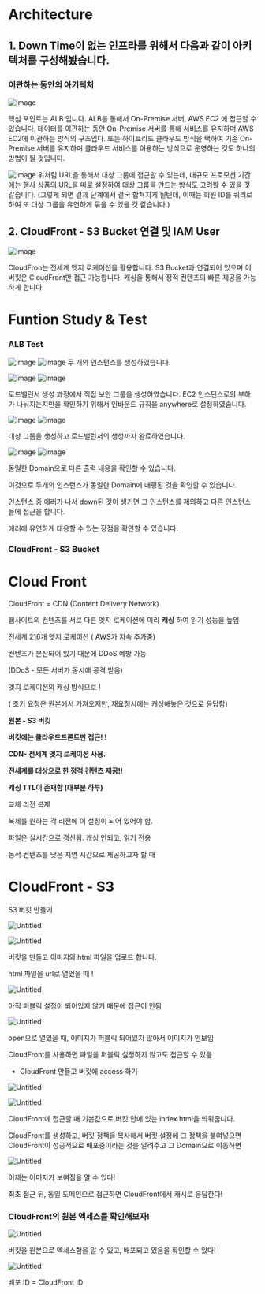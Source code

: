 # Architecture 

## 1. Down Time이 없는 인프라를 위해서 다음과 같이 아키텍처를 구성해봤습니다.
### 이관하는 동안의 아키텍처
![image](https://user-images.githubusercontent.com/77326600/230461480-266a91b0-dc5f-4824-9937-e2a2ece09847.png)

핵심 포인트는 ALB 입니다.
ALB를 통해서 On-Premise 서버, AWS EC2 에 접근할 수 있습니다.
데이터를 이관하는 동안 On-Premise 서버를 통해 서비스를 유지하며 AWS EC2에 이관하는 방식의 구조입다.
또는 하이브리드 클라우드 방식을 택하여 기존 On-Premise 서버를 유지하며 클라우드 서비스를 이용하는 방식으로 운영하는 것도 하나의 방법이 될 것입니다.

![image](https://user-images.githubusercontent.com/77326600/230462244-99ca6d11-e211-4380-948d-5d9fe2ae4ed5.png)
위처럼 URL을 통해서 대상 그룹에 접근할 수 있는데, 대규모 프로모션 기간에는 행사 상품의 URL을 따로 설정하여 대상 그룹을 만드는 방식도 고려할 수 있을 것 같습니다.
(그렇게 되면 결제 단계에서 결국 합쳐지게 될텐데, 이때는 회원 ID를 쿼리로 하여 또 대상 그룹을 유연하게 묶을 수 있을 것 같습니다.)


## 2. CloudFront - S3 Bucket 연결 및 IAM User 
![image](https://user-images.githubusercontent.com/77326600/230583790-8cb18850-d9dd-4a03-ae27-770e76d9c3a5.png)

CloudFron는 전세계 엣지 로케이션을 활용합니다. S3 Bucket과 연결되어 있으며 이 버킷은 CloudFront만 접근 가능합니다.
캐싱을 통해서 정적 컨텐츠의 빠른 제공을 가능하게 합니다. 

# Funtion Study & Test

### ALB Test

![image](https://user-images.githubusercontent.com/77326600/230463246-bdf88fd4-1843-4cc3-a690-e36cd08f1e18.png)
![image](https://user-images.githubusercontent.com/77326600/230463277-27cea158-55e0-428b-8ea0-0de3eb49f8e5.png)
두 개의 인스턴스를 생성하였습니다.

![image](https://user-images.githubusercontent.com/77326600/230463570-294d861b-4c65-435a-aaad-e0415a4617fa.png)
![image](https://user-images.githubusercontent.com/77326600/230463681-c53978f0-0c67-4e6d-83c5-eba640d5d61e.png)

로드밸런서 생성 과정에서 직접 보안 그룹을 생성하였습니다. EC2 인스턴스로의 부하가 나눠지는지만을 확인하기 위해서 인바운드 규칙을 anywhere로 설정하였습니다.

![image](https://user-images.githubusercontent.com/77326600/230463948-901d3af0-9821-423e-81c8-81e9941953fb.png)
![image](https://user-images.githubusercontent.com/77326600/230463966-234ffe50-683e-4e77-8110-04c058e89ac1.png)

대상 그룹을 생성하고 로드밸런서의 생성까지 완료하였습니다.

![image](https://user-images.githubusercontent.com/77326600/230464143-812677e4-84a4-4948-9316-3105b5a76971.png)
![image](https://user-images.githubusercontent.com/77326600/230464164-b76c49f0-3303-478d-9668-6921f7522de6.png)

동일한 Domain으로 다른 출력 내용을 확인할 수 있습니다.

이것으로 두개의 인스턴스가 동일한 Domain에 매핑된 것을 확인할 수 있습니다.

인스턴스 중 에러가 나서 down된 것이 생기면 그 인스턴스를 제외하고 다른 인스턴스들에 접근을 합니다.

에러에 유연하게 대응할 수 있는 장점을 확인할 수 있습니다.


### CloudFront - S3 Bucket

# Cloud Front

CloudFront = CDN (Content Delivery Network) 

웹사이트의 컨텐츠를 서로 다른 엣지 로케이션에 미리 **********캐싱********** 하여 읽기 성능을 높임

전세계 216개 엣지 로케이션 ( AWS가 지속 추가중)

컨텐츠가 분산되어 있기 때문에 DDoS 예방 가능

(DDoS - 모든 서버가 동시에 공격 받음)

엣지 로케이션의 캐싱 방식으로 !

( 초기 요청은 원본에서 가져오지만, 재요청시에는 캐싱해놓은 것으로 응답함)

**원본 - S3 버킷**

**버킷에는 클라우드프론트만 접근!  !**

**CDN- 전세계 엣지 로케이션 사용.**

**전세계를 대상으로 한 정적 컨텐츠 제공!!**

**캐싱 TTL이 존재함 (대부분 하루)**

교체 리전 복제  

복제를 원하는 각 리전에 이 설정이 되어 있어야 함.

파일은 실시간으로 갱신됨. 캐싱 안되고, 읽기 전용

동적 컨텐츠를 낮은 지연 시간으로 제공하고자 할 때

# CloudFront - S3

S3 버킷 만들기

![Untitled](https://s3-us-west-2.amazonaws.com/secure.notion-static.com/ac04807f-f1c4-4840-a672-29081d18efd7/Untitled.png)

![Untitled](https://s3-us-west-2.amazonaws.com/secure.notion-static.com/0d9429e1-04d7-4619-95bf-1698eef60a8a/Untitled.png)

버킷을 만들고 이미지와 html 파일을 업로드 합니다.

html 파일을 url로 열었을 때 !

![Untitled](https://s3-us-west-2.amazonaws.com/secure.notion-static.com/54e17caf-3de4-4aef-a200-e2873c15d117/Untitled.png)

아직 퍼블릭 설정이 되어있지 않기 때문에 접근이 안됨

![Untitled](https://s3-us-west-2.amazonaws.com/secure.notion-static.com/29b364f9-8524-4050-968a-834804e8274b/Untitled.png)

open으로 열었을 때, 이미지가 퍼블릭 되어있지 않아서 이미지가 안보임

CloudFront를 사용하면 파일을 퍼블릭 설정하지 않고도 접근할 수 있음

- CloudFront 만들고 버킷에 access 하기

![Untitled](https://s3-us-west-2.amazonaws.com/secure.notion-static.com/88edf278-016d-411d-a2b0-22204b7294d8/Untitled.png)

![Untitled](https://s3-us-west-2.amazonaws.com/secure.notion-static.com/410bf2c1-428f-4857-b1dd-327d859132a7/Untitled.png)

CloudFront에 접근할 때 기본값으로 버킷 안에 있는 index.html을 띄워줍니다.

CloudFront를 생성하고, 버킷 정책을 복사해서 버킷 설정에 그 정책을 붙여넣으면 CloudFront이 성공적으로 배포중이라는 것을 알려주고 그 Domain으로 이동하면

![Untitled](https://s3-us-west-2.amazonaws.com/secure.notion-static.com/204dd7b4-fdf4-4978-8269-be394a9d1251/Untitled.png)

이제는 이미지가 보여짐을 알 수 있다!

최초 접근 뒤, 동일 도메인으로 접근하면 CloudFront에서 캐시로 응답한다!

### CloudFront의 원본 엑세스를 확인해보자!

![Untitled](https://s3-us-west-2.amazonaws.com/secure.notion-static.com/2fce1825-5ccd-4790-85d3-5d6f3a1cc686/Untitled.png)

버킷을 원본으로 엑세스함을 알 수 있고, 배포되고 있음을 확인할 수 있다!

![Untitled](https://s3-us-west-2.amazonaws.com/secure.notion-static.com/a588ccee-0729-417b-b3b9-0158178b3fc8/Untitled.png)

배포 ID = CloudFront ID

